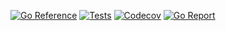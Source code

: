 [![Go Reference](https://img.shields.io/badge/go-reference-%2300ADD8?style=flat-square)](https://pkg.go.dev/github.com/backdround/go-wrappingerror)
[![Tests](https://img.shields.io/github/workflow/status/backdround/go-wrappingerror/tests?label=tests&style=flat-square)](https://github.com/backdround/go-wrappingerror/actions)
[![Codecov](https://img.shields.io/codecov/c/github/backdround/go-wrappingerror?style=flat-square)](https://app.codecov.io/gh/backdround/go-wrappingerror/)
[![Go Report](https://goreportcard.com/badge/github.com/backdround/go-wrappingerror?style=flat-square)](https://goreportcard.com/report/github.com/backdround/go-wrappingerror)
